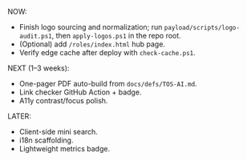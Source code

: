 NOW:
- Finish logo sourcing and normalization; run `payload/scripts/logo-audit.ps1`, then `apply-logos.ps1` in the repo root.
- (Optional) add `/roles/index.html` hub page.
- Verify edge cache after deploy with `check-cache.ps1`.

NEXT (1–3 weeks):
- One-pager PDF auto-build from `docs/defs/TOS-AI.md`.
- Link checker GitHub Action + badge.
- A11y contrast/focus polish.

LATER:
- Client-side mini search.
- i18n scaffolding.
- Lightweight metrics badge.
